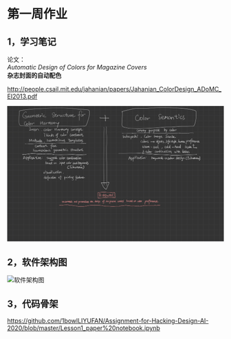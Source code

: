 # 第一周作业
## 1，学习笔记
论文：  
*Automatic Design of Colors for Magazine Covers*  
**杂志封面的自动配色**

http://people.csail.mit.edu/jahanian/papers/Jahanian_ColorDesign_ADoMC_EI2013.pdf

![学习笔记](GitHub-2.jpg)

## 2，软件架构图
![软件架构图](structure.jpg)

## 3，代码骨架
https://github.com/1bowlLIYUFAN/Assignment-for-Hacking-Design-AI-2020/blob/master/Lesson1_paper%20notebook.ipynb





